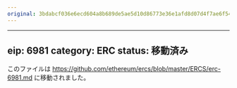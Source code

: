 ```yaml
---
original: 3bdabcf036e6ecd604a8b689de5ae5d10d86773e36e1afd8d07d4f7ae6f54b7c
---
```


---
eip: 6981
category: ERC
status: 移動済み
---

このファイルは https://github.com/ethereum/ercs/blob/master/ERCS/erc-6981.md に移動されました。